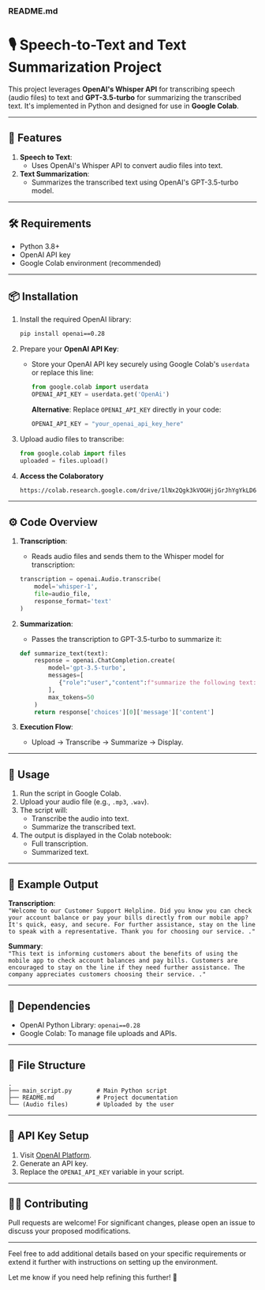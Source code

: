 

### **README.md**

# 🎙️ Speech-to-Text and Text Summarization Project

This project leverages **OpenAI's Whisper API** for transcribing speech (audio files) to text and **GPT-3.5-turbo** for summarizing the transcribed text. It's implemented in Python and designed for use in **Google Colab**.

---

## 🚀 Features

1. **Speech to Text**: 
   - Uses OpenAI's Whisper API to convert audio files into text.
2. **Text Summarization**:
   - Summarizes the transcribed text using OpenAI's GPT-3.5-turbo model.

---

## 🛠️ Requirements

- Python 3.8+
- OpenAI API key
- Google Colab environment (recommended)

---

## 📦 Installation

1. Install the required OpenAI library:
   ```bash
   pip install openai==0.28
   ```

2. Prepare your **OpenAI API Key**:
   - Store your OpenAI API key securely using Google Colab's `userdata` or replace this line:
     ```python
     from google.colab import userdata
     OPENAI_API_KEY = userdata.get('OpenAi')
     ```
     **Alternative**: Replace `OPENAI_API_KEY` directly in your code:
     ```python
     OPENAI_API_KEY = "your_openai_api_key_here"
     ```

3. Upload audio files to transcribe:
   ```python
   from google.colab import files
   uploaded = files.upload()
   ```
   
4. **Access the Colaboratory**
   ```bash
   https://colab.research.google.com/drive/1lNx2Qgk3kVOGHjjGrJhYgYkLD61DiXFY?usp=drive_link
   
   ```
---

## ⚙️ Code Overview

1. **Transcription**:
   - Reads audio files and sends them to the Whisper model for transcription:
   ```python
   transcription = openai.Audio.transcribe(
       model='whisper-1',
       file=audio_file,
       response_format='text'
   )
   ```

2. **Summarization**:
   - Passes the transcription to GPT-3.5-turbo to summarize it:
   ```python
   def summarize_text(text):
       response = openai.ChatCompletion.create(
           model='gpt-3.5-turbo',
           messages=[
              {"role":"user","content":f"summarize the following text:{text}"}
           ],
           max_tokens=50
       )
       return response['choices'][0]['message']['content']
   ```

3. **Execution Flow**:
   - Upload → Transcribe → Summarize → Display.

---

## 🔧 Usage

1. Run the script in Google Colab.
2. Upload your audio file (e.g., `.mp3`, `.wav`).
3. The script will:
   - Transcribe the audio into text.
   - Summarize the transcribed text.
4. The output is displayed in the Colab notebook:
   - Full transcription.
   - Summarized text.

---

## 📝 Example Output

**Transcription**:  
`"Welcome to our Customer Support Helpline. Did you know you can check your account balance or pay your bills directly from our mobile app? It's quick, easy, and secure. For further assistance, stay on the line to speak with a representative. Thank you for choosing our service.
."`

**Summary**:  
`"This text is informing customers about the benefits of using the mobile app to check account balances and pay bills. Customers are encouraged to stay on the line if they need further assistance. The company appreciates customers choosing their service.
."`

---

## 🌟 Dependencies

- OpenAI Python Library: `openai==0.28`
- Google Colab: To manage file uploads and APIs.

---

## 📂 File Structure

```
.
├── main_script.py       # Main Python script
├── README.md            # Project documentation
└── (Audio files)        # Uploaded by the user
```

---

## 🔑 API Key Setup

1. Visit [OpenAI Platform](https://platform.openai.com/).
2. Generate an API key.
3. Replace the `OPENAI_API_KEY` variable in your script.

---

## 👨‍💻 Contributing

Pull requests are welcome! For significant changes, please open an issue to discuss your proposed modifications.

---


Feel free to add additional details based on your specific requirements or extend it further with instructions on setting up the environment.

Let me know if you need help refining this further! 🚀
